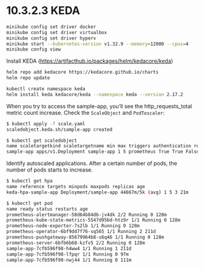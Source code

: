 # 10.3.2.3 KEDA
```bash
minikube config set driver docker
minikube config set driver virtualbox
minikube config set driver hyperv
minikube start --kubernetes-version v1.32.9 --memory=12000 --cpus=4
minikube config view
```
Install KEDA (https://artifacthub.io/packages/helm/kedacore/keda)
```bash
helm repo add kedacore https://kedacore.github.io/charts
helm repo update

kubectl create namespace keda
helm install keda kedacore/keda --namespace keda --version 2.17.2
```
When you try to access the sample-app, you’ll see the http_requests_total metric count increase.
Check the `ScaleObject` and `PodToscaler`:
```bash
$ kubectl apply -f scale.yaml
scaledobject.keda.sh/sample-app created

$ kubectl get scaledobject
name scaletargetkind scaletargetname min max triggers authentication ready active fallback age
sample-app apps/v1.Deployment sample-app 1 5 prometheus True True False 211d
```

Identify autoscaled applications. After a certain number of pods, the number of pods starts to increase.
```bash
$ kubectl get hpa
name reference targets minpods maxpods replicas age
keda-hpa-sample-app Deployment/sample-app 44667m/5k (avg) 1 5 3 21m

$ kubectl get pod
name ready status restarts age
prometheus-alertmanager-58d64b84db-jv4dk 2/2 Running 0 128m
prometheus-kube-state-metrics-5547d95bd-htz9r 1/1 Running 0 128m
prometheus-node-exporter-7s2lb 1/1 Running 0 128m
prometheus-operator-6bf9dd7f76-sq565 1/1 Running 2 211d
prometheus-pushgateway-85679964b8-s6q46 1/1 Running 0 128m
prometheus-server-6bfb6b68-kzfv5 2/2 Running 0 128m
sample-app-7cfb596f98-h4ww4 1/1 Running 1 211d
sample-app-7cfb596f98-lfpqr 1/1 Running 0 97m
sample-app-7cfb596f98-nwj44 1/1 Running 0 111m
```